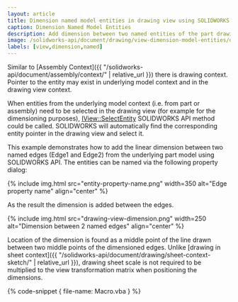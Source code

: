 ```yaml
---
layout: article
title: Dimension named model entities in drawing view using SOLIDWORKS API
caption: Dimension Named Model Entities
description: Add dimension between two named entities of the part drawing retrieved from the underlying model using SOLIDWORKS API
image: /solidworks-api/document/drawing/view-dimension-model-entities/drawing-view-dimension.png
labels: [view,dimension,named]
---
```

Similar to [Assembly Context]({{ "/solidworks-api/document/assembly/context/" | relative_url }}) there is drawing context. Pointer to the entity may exist in underlying model context and in the drawing view context.

When entities from the underlying model context (i.e. from part or assembly) need to be selected in the drawing view (for example for the dimensioning purposes), [IView::SelectEntity](http://help.solidworks.com/2018/english/api/sldworksapi/solidworks.interop.sldworks~solidworks.interop.sldworks.iview~selectentity.html) SOLIDWORKS API method could be called. SOLIDWORKS will automatically find the corresponding entity pointer in the drawing view and select it.

This example demonstrates how to add the linear dimension between two named edges (Edge1 and Edge2) from the underlying part model using SOLIDWORKS API. The entities can be named via the following property dialog:

{% include img.html src="entity-property-name.png" width=350 alt="Edge property name" align="center" %}

As the result the dimension is added between the edges.

{% include img.html src="drawing-view-dimension.png" width=250 alt="Dimension between 2 named edges" align="center" %}

Location of the dimension is found as a middle point of the line drawn between two middle points of the dimensioned edges. Unlike [drawing in sheet context]({{ "/solidworks-api/document/drawing/sheet-context-sketch/" | relative_url }}), drawing sheet scale is not required to be multiplied to the view transformation matrix when positioning the dimensions.

{% code-snippet { file-name: Macro.vba } %}

